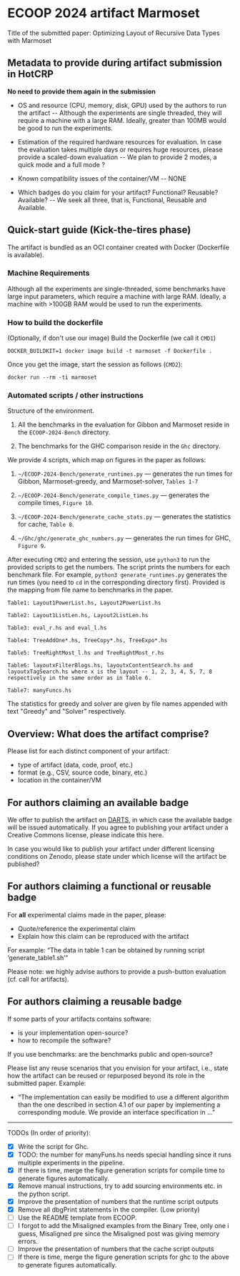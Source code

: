 # ECOOP 2024 artifact Marmoset

Title of the submitted paper:
Optimizing Layout of Recursive Data Types with Marmoset

## Metadata to provide during artifact submission in HotCRP

**No need to provide them again in the submission**

- OS and resource (CPU, memory, disk, GPU) used by the authors to run the artifact -- Although the experiments are 
single threaded, they will require a machine with a large RAM. Ideally, greater than 100MB would be good to run 
the experiments.

- Estimation of the required hardware resources for evaluation. In case the evaluation takes multiple days or requires huge resources, please provide a scaled-down evaluation -- We plan to 
provide 2 modes, a quick mode and a full mode ? 

- Known compatibility issues of the container/VM -- NONE
  
- Which badges do you claim for your artifact? Functional? Reusable? Available? -- We seek all three, that is, Functional, Reusable and Available. 

## Quick-start guide (Kick-the-tires phase)

The artifact is bundled as an OCI container created with Docker (Dockerfile is available).

### Machine Requirements 

Although all the experiments are single-threaded, some benchmarks have large input parameters, which 
require a machine with large RAM. Ideally, a machine with >100GB RAM would be used to run the 
experiments. 

### How to build the dockerfile

(Optionally, if don't use our image) Build the Dockerfile (we call it `CMD1`)

```
DOCKER_BUILDKIT=1 docker image build -t marmoset -f Dockerfile .
```

Once you get the image, start the session as follows (`CMD2`):

```
docker run --rm -ti marmoset
```

### Automated scripts / other instructions

Structure of the environment. 

1. All the benchmarks in the evaluation for Gibbon and Marmoset reside in the `ECOOP-2024-Bench` directory.

2. The benchmarks for the GHC comparison reside in the `Ghc` directory. 

We provide 4 scripts, which map on figures in the paper as follows:

1. `~/ECOOP-2024-Bench/generate_runtimes.py` — generates the run times  for Gibbon, Marmoset-greedy, and Marmoset-solver, `Tables 1-7`

2. `~/ECOOP-2024-Bench/generate_compile_times.py` — generates the compile times, `Figure 10`.

3. `~/ECOOP-2024-Bench/generate_cache_stats.py` — generates the statistics for cache, `Table 8`.

4. `~/Ghc/ghc/generate_ghc_numbers.py` — generates the run times for GHC, `Figure 9`.


After executing `CMD2` and entering the session, use `python3` to run the provided scripts to get the numbers. 
The script prints the numbers for each benchmark file. 
For example, `python3 generate_runtimes.py` generates the run times
(you need to `cd` in the corresponding directory first). 
Provided is the mapping from file name to benchmarks in the paper.

```
Table1: Layout1PowerList.hs, Layout2PowerList.hs 

Table2: Layout1ListLen.hs, Layout2ListLen.hs 

Table3: eval_r.hs and eval_l.hs 

Table4: TreeAddOne*.hs, TreeCopy*.hs, TreeExpo*.hs 

Table5: TreeRightMost_l.hs and TreeRightMost_r.hs 

Table6: layoutxFilterBlogs.hs, layoutxContentSearch.hs and layoutxTagSearch.hs where x is the layout -- 1, 2, 3, 4, 5, 7, 8 respectively in the same order as in Table 6.

Table7: manyFuncs.hs 
```

The statistics for greedy and solver are given by file names appended with text "Greedy" and "Solver" respectively.

## Overview: What does the artifact comprise?

Please list for each distinct component of your artifact:

* type of artifact (data, code, proof, etc.)
* format (e.g., CSV, source code, binary, etc.)
* location in the container/VM

## For authors claiming an available badge

We offer to publish the artifact on [DARTS](https://drops.dagstuhl.de/opus/institut_darts.php), in which case the available badge will be issued automatically.
If you agree to publishing your artifact under a Creative Commons license, please indicate this here.

In case you would like to publish your artifact under different licensing conditions on Zenodo, please state under which license will the artifact be published?

## For authors claiming a functional or reusable badge

For **all** experimental claims made in the paper, please:
* Quote/reference the experimental claim
* Explain how this claim can be reproduced with the artifact

For example: “The data in table 1 can be obtained by running script ‘generate_table1.sh’”

Please note: we highly advise authors to provide a push-button evaluation (cf. call for artifacts).

## For authors claiming a reusable badge

If some parts of your artifacts contains software:
- is your implementation open-source?
- how to recompile the software?

If you use benchmarks: are the benchmarks public and open-source?

Please list any reuse scenarios that you envision for your artifact, i.e., state how the artifact can be reused or repurposed beyond its role in the submitted paper. Example:

* “The implementation can easily be modified to use a different algorithm than the one described in section 4.1 of our paper by implementing a corresponding module. We provide an interface specification in ...”


-------------------------------------------------------

TODOs (In order of priority): 

- [x] Write the script for Ghc.
- [x] TODO: the number for manyFuns.hs needs special handling since it runs multiple experiments in the pipeline. 
- [x] If there is time, merge the figure generation scripts for compile time to generate figures automatically.
- [x] Remove manual instructions, try to add sourcing environments etc. in the python script. 
- [x] Improve the presentation of numbers that the runtime script outputs 
- [x] Remove all dbgPrint statements in the compiler. (Low priority)
- [ ] Use the README template from ECOOP.
- [ ] I forgot to add the Misaligned examples from the Binary Tree, only one i guess, Misaligned pre since the Misaligned post was giving memory errors.
- [ ] Improve the presentation of numbers that the cache script outputs
- [ ] If there is time, merge the figure generation scripts for ghc to the above to generate figures automatically.
